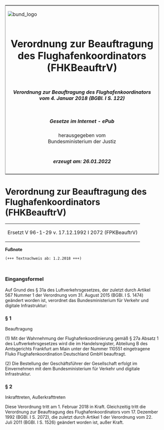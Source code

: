 <span id="DECKBLATT.html"></span>

<table border="0" frame="border" width="100%">

<tr valign="top">

<td align="left">

![bund\_logo](BfJ_2021_Web_de_de.gif)

</td>

<td align="right">

 

</td>

</tr>

<tr align="center" valign="middle">

<td colspan="2">

# Verordnung zur Beauftragung des Flughafenkoordinators (FHKBeauftrV)

</td>

</tr>

<tr align="center" valign="middle">

<td colspan="2">

##### Verordnung zur Beauftragung des Flughafenkoordinators vom 4. Januar 2018 (BGBl. I S. 122)

</td>

</tr>

<tr align="center" valign="middle">

<td colspan="2">

  
  

##### Gesetze im Internet - ePub  
  
herausgegeben vom  
Bundesministerium der Justiz

</td>

</tr>

<tr align="center" valign="bottom">

<td colspan="2">

  
  

##### erzeugt am: 26.01.2022

</td>

</tr>

</table>

<span id="BJNR012200018.html"></span>

# Verordnung zur Beauftragung des Flughafenkoordinators (FHKBeauftrV)

<div>

<div class="jnhtml">

<table width="100%">

<colgroup>

<col width="10%">

</col>

<col width="90%">

</col>

</colgroup>

<tr>

<td colspan="2">

Ersetzt V 96-1-29 v. 17.12.1992 I 2072 (FPKBeauftrV)

</div>

</div>

</td>

</tr>

</table>

</div>

</div>

<div>

  
**Fußnote**

<div class="jnhtml">

<div>

<div class="jurAbsatz">

  

``` 
(+++ Textnachweis ab: 1.2.2018 +++)

 
```

</div>

</div>

</div>

</div>

<span id="BJNR012200018BJNE000100000.html"></span>

### Eingangsformel  

<div>

<div class="jnhtml">

<div>

<div class="jurAbsatz">

Auf Grund des § 31a des Luftverkehrsgesetzes, der zuletzt durch Artikel
567 Nummer 1 der Verordnung vom 31. August 2015 (BGBl. I S. 1474)
geändert worden ist, verordnet das Bundesministerium für Verkehr und
digitale Infrastruktur:

</div>

</div>

</div>

</div>

<span id="BJNR012200018BJNE000200000.html"></span>

### § 1  
Beauftragung

<div>

<div class="jnhtml">

<div>

<div class="jurAbsatz">

(1) Mit der Wahrnehmung der Flughafenkoordinierung gemäß § 27a Absatz 1
des Luftverkehrsgesetzes wird die im Handelsregister, Abteilung B des
Amtsgerichts Frankfurt am Main unter der Nummer 110551 eingetragene
Fluko Flughafenkoordination Deutschland GmbH beauftragt.

</div>

<div class="jurAbsatz">

(2) Die Bestellung der Geschäftsführer der Gesellschaft erfolgt im
Einvernehmen mit dem Bundesministerium für Verkehr und digitale
Infrastruktur.

</div>

</div>

</div>

</div>

<span id="BJNR012200018BJNE000300000.html"></span>

### § 2  
Inkrafttreten, Außerkrafttreten

<div>

<div class="jnhtml">

<div>

<div class="jurAbsatz">

Diese Verordnung tritt am 1. Februar 2018 in Kraft. Gleichzeitig tritt
die Verordnung zur Beauftragung des Flughafenkoordinators vom 17.
Dezember 1992 (BGBl. I S. 2072), die zuletzt durch Artikel 1 der
Verordnung vom 22. Juli 2011 (BGBl. I S. 1526) geändert worden ist,
außer Kraft.

</div>

</div>

</div>

</div>
